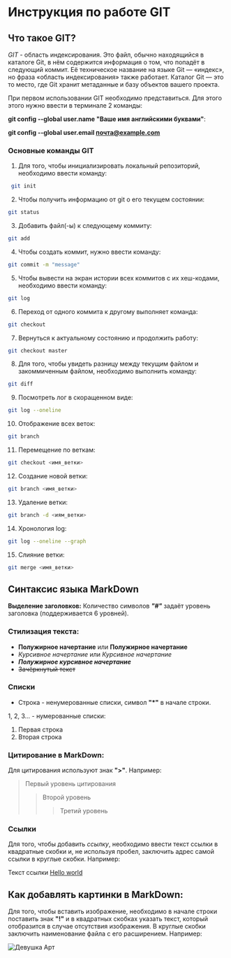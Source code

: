 # Инструкция по работе GIT
## Что такое GIT?

*GIT* - область индексирования. Это файл, обычно находящийся в каталоге Git, в нём содержится информация о том, что попадёт в следующий коммит. Её техническое название на языке Git — «индекс», но фраза «область индексирования» также работает. Каталог Git — это то место, где Git хранит метаданные и базу объектов вашего проекта.

При первом использовании GIT необходимо представиться. Для этого этого нужно ввести в терминале 2 команды:

**git config --global user.name "Ваше имя английскими буквами"**: 

**git config --global user.email почта@example.com**

### Основные команды GIT
1. Для того, чтобы инициализировать локальный репозиторий, необходимо ввести команду: 
```sh
 git init
 ```

 2. Чтобы получить информацию от git о его текущем состоянии:
 ```sh
 git status
 ```

 3. Добавить файл(-ы) к следующему коммиту:
 ```sh
 git add
 ```

 4. Чтобы создать коммит, нужно ввести команду:
 ```sh
 git commit -m "message"
```

 5. Чтобы вывести на экран истории всех коммитов с их хеш-кодами, необходимо ввести команду:
 ```sh
 git log
 ```

 6. Переход от одного коммита к другому выполняет команда:
 ```sh
 git checkout
 ```

7. Вернуться к актуальному состоянию и продолжить работу:
```sh
git checkout master
```
8. Для того, чтобы увидеть разницу между текущим файлом и закоммиченным файлом, необходимо выполнить команду:
```sh
git diff
```
9. Посмотреть лог в скоращенном виде:
```sh
git log --oneline
```

10. Отображение всех веток:
```sh
git branch
```

11. Перемещение по веткам:
```sh
git checkout <имя_ветки>
``` 

12. Создание новой ветки:
```sh
git branch <имя_ветки>
```

13. Удаление ветки:
```sh
git branch -d <иям_ветки>
```
14. Хронология log:
```sh
git log --oneline --graph
```
15. Слияние ветки:
```sh
git merge <имя_ветки>
```

## Синтаксис языка MarkDown 

**Выделение заголовков:** Количество символов ***"#"*** задаёт уровень заголовка (поддерживается 6 уровней).


### Стилизация текста:
* **Полужирное начертание** или __Полужирное начертание__
* *Курсивное начертание* или _Курсивное начертание_
* ***Полужирное курсивное начертание*** 
* ~~Зачёркнутый текст~~
 
 ### Списки
 * Cтрока - ненумерованные списки, символ **"*"** в начале строки.

 1, 2, 3... - нумерованные списки:

 1. Первая строка
 2. Вторая строка

  ### Цитирование в MarkDown:
  Для цитирования используют знак **">"**. Например:
  > Первый уровень цитирования
  >> Второй уровень 
  >>> Третий уровень 


### Ссылки
Для того, чтобы добавить *ссылку*, необходимо ввести текст ссылки в квадратные скобки и, не используя пробел, заключить адрес самой ссылки в круглые скобки. Например:

Текст ссылки [Hello world](http://example.com "Всплывающая подсказка")
  
  ## Как добавлять картинки в MarkDown:

Для того, чтобы вставить изображение, необходимо в начале строки поставить знак **"!"** и в квадратных скобках указать текст, который отобразится в случае отсутствия изображения. В круглые скобки заключить наименование файла с его расширением. Например:
 
 ![Девушка Арт](dev.jpg)

 
